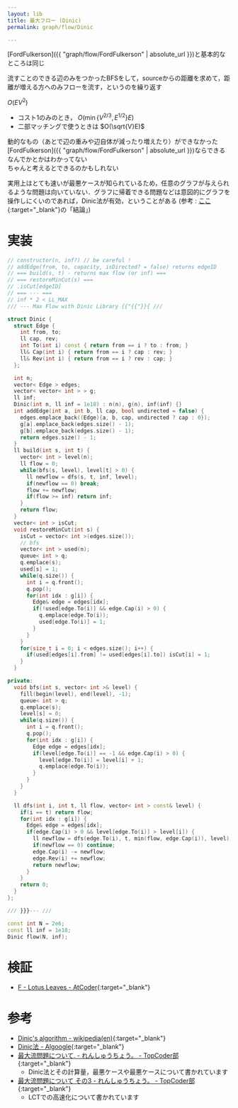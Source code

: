```yaml
---
layout: lib
title: 最大フロー (Dinic)
permalink: graph/flow/Dinic

---
```



[FordFulkerson]({{ "graph/flow/FordFulkerson" | absolute_url }})と基本的なところは同じ

流すことのできる辺のみをつかったBFSをして，sourceからの距離を求めて，距離が増える方へのみフローを流す，というのを繰り返す

$O(EV^2)$

* コスト1のみのとき， $O(\min\{V^{2/3}, E^{1/2}\}E)$
* 二部マッチングで使うときは $O(\sqrt{V}E)$

動的なもの（あとで辺の重みや辺自体が減ったり増えたり）ができなかった  
[FordFulkerson]({{ "graph/flow/FordFulkerson" | absolute_url }})ならできる  
なんでかとかはわかってない  
ちゃんと考えるとできるのかもしれない  

実用上はとても速いが最悪ケースが知られているため，任意のグラフが与えられるような問題は向いていない．グラフに帰着できる問題などは意図的にグラフを操作しにくいのであれば，Dinic法が有効，ということがある (参考 : [ここ](http://topcoder.g.hatena.ne.jp/Mi_Sawa/20140311){:target="_blank"}<!--_-->の「結論」)

# 実装


```cpp
// constructor(n, inf?) // be careful !
// addEdge(from, to, capacity, isDirected? = false) returns edgeID
// === build(s, t) - returns max flow (or inf) ===
// === restoreMinCut(s) ===
// .isCut[edgeID]
// === --- ===
// inf * 2 < LL_MAX
/// --- Max Flow with Dinic Library {{"{{"}}{ ///

struct Dinic {
  struct Edge {
    int from, to;
    ll cap, rev;
    int To(int i) const { return from == i ? to : from; }
    ll& Cap(int i) { return from == i ? cap : rev; }
    ll& Rev(int i) { return from == i ? rev : cap; }
  };

  int n;
  vector< Edge > edges;
  vector< vector< int > > g;
  ll inf;
  Dinic(int n, ll inf = 1e18) : n(n), g(n), inf(inf) {}
  int addEdge(int a, int b, ll cap, bool undirected = false) {
    edges.emplace_back((Edge){a, b, cap, undirected ? cap : 0});
    g[a].emplace_back(edges.size() - 1);
    g[b].emplace_back(edges.size() - 1);
    return edges.size() - 1;
  }
  ll build(int s, int t) {
    vector< int > level(n);
    ll flow = 0;
    while(bfs(s, level), level[t] > 0) {
      ll newflow = dfs(s, t, inf, level);
      if(newflow == 0) break;
      flow += newflow;
      if(flow >= inf) return inf;
    }
    return flow;
  }
  vector< int > isCut;
  void restoreMinCut(int s) {
    isCut = vector< int >(edges.size());
    // bfs
    vector< int > used(n);
    queue< int > q;
    q.emplace(s);
    used[s] = 1;
    while(q.size()) {
      int i = q.front();
      q.pop();
      for(int idx : g[i]) {
        Edge& edge = edges[idx];
        if(!used[edge.To(i)] && edge.Cap(i) > 0) {
          q.emplace(edge.To(i));
          used[edge.To(i)] = 1;
        }
      }
    }
    for(size_t i = 0; i < edges.size(); i++) {
      if(used[edges[i].from] != used[edges[i].to]) isCut[i] = 1;
    }
  }

private:
  void bfs(int s, vector< int >& level) {
    fill(begin(level), end(level), -1);
    queue< int > q;
    q.emplace(s);
    level[s] = 0;
    while(q.size()) {
      int i = q.front();
      q.pop();
      for(int idx : g[i]) {
        Edge edge = edges[idx];
        if(level[edge.To(i)] == -1 && edge.Cap(i) > 0) {
          level[edge.To(i)] = level[i] + 1;
          q.emplace(edge.To(i));
        }
      }
    }
  }

  ll dfs(int i, int t, ll flow, vector< int > const& level) {
    if(i == t) return flow;
    for(int idx : g[i]) {
      Edge& edge = edges[idx];
      if(edge.Cap(i) > 0 && level[edge.To(i)] > level[i]) {
        ll newflow = dfs(edge.To(i), t, min(flow, edge.Cap(i)), level);
        if(newflow == 0) continue;
        edge.Cap(i) -= newflow;
        edge.Rev(i) += newflow;
        return newflow;
      }
    }
    return 0;
  }
};

/// }}}--- ///

const int N = 2e6;
const ll inf = 1e18;
Dinic flow(N, inf);
```


# 検証

* [F - Lotus Leaves - AtCoder](https://beta.atcoder.jp/contests/arc074/submissions/2141547){:target="_blank"}<!--_-->

# 参考

* [Dinic's algorithm - wikipedia(en)](https://en.wikipedia.org/wiki/Dinic%27s_algorithm){:target="_blank"}
* [Dinic法 - Algoogle](http://algoogle.hadrori.jp/algorithm/dinic.html){:target="_blank"}
* [最大流問題について. - れんしゅうちょう。 - TopCoder部](http://topcoder.g.hatena.ne.jp/Mi_Sawa/20140311){:target="_blank"}<!--_-->
  * Dinic法とその計算量，最悪ケースや最悪ケースについて書かれています
* [最大流問題について その3 - れんしゅうちょう。 - TopCoder部](http://topcoder.g.hatena.ne.jp/Mi_Sawa/20140320){:target="_blank"}<!--_-->
  * LCTでの高速化について書かれています

